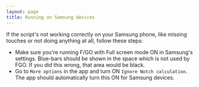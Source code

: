```yaml
---
layout: page
title: Running on Samsung devices
---
```


If the script's not working correctly on your Samsung phone, like missing touches or not doing anything at all, follow these steps:

- Make sure you're running F/GO with Full screen mode ON in Samsung's settings. Blue-bars should be shown in the space which is not used by FGO. If you did this wrong, that area would be black.
- Go to `More options` in the app and turn ON `Ignore Notch calculation`. The app should automatically turn this ON for Samsung devices.